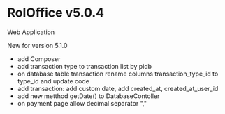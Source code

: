 # RolOffice v5.0.4

Web Application 

New for version 5.1.0
- add Composer
- add transaction type to transaction list by pidb
- on database table transaction rename columns transaction_type_id to type_id and update code
- add transaction: add custom date, add created_at, created_at_user_id
- add new metthod getDate() to DatabaseContoller
- on payment page allow decimal separator ","

